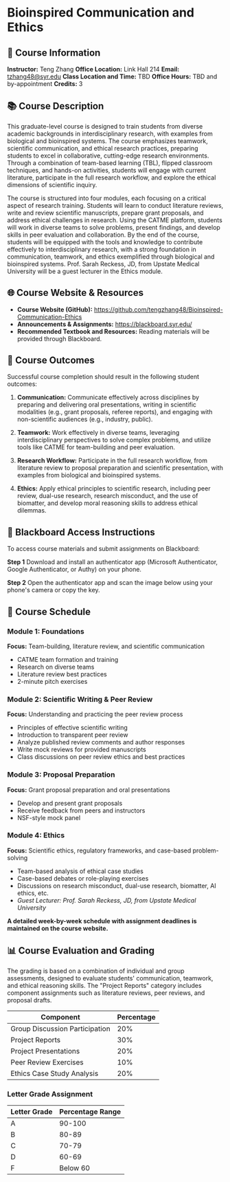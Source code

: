 # Bioinspired Communication and Ethics

## 📌 Course Information

**Instructor:** Teng Zhang
**Office Location:** Link Hall 214
**Email:** tzhang48@syr.edu
**Class Location and Time:** TBD
**Office Hours:** TBD and by-appointment
**Credits:** 3

## 📚 Course Description

This graduate-level course is designed to train students from diverse academic backgrounds in interdisciplinary research, with examples from biological and bioinspired systems. The course emphasizes teamwork, scientific communication, and ethical research practices, preparing students to excel in collaborative, cutting-edge research environments. Through a combination of team-based learning (TBL), flipped classroom techniques, and hands-on activities, students will engage with current literature, participate in the full research workflow, and explore the ethical dimensions of scientific inquiry.

The course is structured into four modules, each focusing on a critical aspect of research training. Students will learn to conduct literature reviews, write and review scientific manuscripts, prepare grant proposals, and address ethical challenges in research. Using the CATME platform, students will work in diverse teams to solve problems, present findings, and develop skills in peer evaluation and collaboration. By the end of the course, students will be equipped with the tools and knowledge to contribute effectively to interdisciplinary research, with a strong foundation in communication, teamwork, and ethics exemplified through biological and bioinspired systems. Prof. Sarah Reckess, JD, from Upstate Medical University will be a guest lecturer in the Ethics module.

## 🌐 Course Website & Resources

- **Course Website (GitHub):** https://github.com/tengzhang48/Bioinspired-Communication-Ethics
- **Announcements & Assignments:** https://blackboard.syr.edu/
- **Recommended Textbook and Resources:** Reading materials will be provided through Blackboard.

## 🎯 Course Outcomes

Successful course completion should result in the following student outcomes:

1.  **Communication:** Communicate effectively across disciplines by preparing and delivering oral presentations, writing in scientific modalities (e.g., grant proposals, referee reports), and engaging with non-scientific audiences (e.g., industry, public).

2.  **Teamwork:** Work effectively in diverse teams, leveraging interdisciplinary perspectives to solve complex problems, and utilize tools like CATME for team-building and peer evaluation.

3.  **Research Workflow:** Participate in the full research workflow, from literature review to proposal preparation and scientific presentation, with examples from biological and bioinspired systems.

4.  **Ethics:** Apply ethical principles to scientific research, including peer review, dual-use research, research misconduct, and the use of biomatter, and develop moral reasoning skills to address ethical dilemmas.

## 🔐 Blackboard Access Instructions

To access course materials and submit assignments on Blackboard:

**Step 1**
Download and install an authenticator app (Microsoft Authenticator, Google Authenticator, or Authy) on your phone.

**Step 2**
Open the authenticator app and scan the image below using your phone's camera or copy the key.

## 📅 Course Schedule

### Module 1: Foundations
**Focus:** Team-building, literature review, and scientific communication
- CATME team formation and training
- Research on diverse teams
- Literature review best practices
- 2-minute pitch exercises

### Module 2: Scientific Writing & Peer Review
**Focus:** Understanding and practicing the peer review process
- Principles of effective scientific writing
- Introduction to transparent peer review
- Analyze published review comments and author responses
- Write mock reviews for provided manuscripts
- Class discussions on peer review ethics and best practices

### Module 3: Proposal Preparation
**Focus:** Grant proposal preparation and oral presentations
- Develop and present grant proposals
- Receive feedback from peers and instructors
- NSF-style mock panel

### Module 4: Ethics
**Focus:** Scientific ethics, regulatory frameworks, and case-based problem-solving
- Team-based analysis of ethical case studies
- Case-based debates or role-playing exercises
- Discussions on research misconduct, dual-use research, biomatter, AI ethics, etc.
- *Guest Lecturer: Prof. Sarah Reckess, JD, from Upstate Medical University*

**A detailed week-by-week schedule with assignment deadlines is maintained on the course website.**

## 📊 Course Evaluation and Grading

The grading is based on a combination of individual and group assessments, designed to evaluate students' communication, teamwork, and ethical reasoning skills. The "Project Reports" category includes component assignments such as literature reviews, peer reviews, and proposal drafts.

| Component | Percentage |
|-----------|------------|
| Group Discussion Participation | 20% |
| Project Reports | 30% |
| Project Presentations | 20% |
| Peer Review Exercises | 10% |
| Ethics Case Study Analysis | 20% |

### Letter Grade Assignment

| Letter Grade | Percentage Range |
|--------------|------------------|
| A | 90-100 |
| B | 80-89 |
| C | 70-79 |
| D | 60-69 |
| F | Below 60 |
